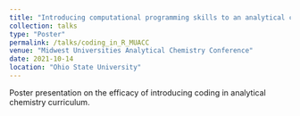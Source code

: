 ```yaml
---
title: "Introducing computational programming skills to an analytical chemistry class using discipline-focused problem solving in R"
collection: talks
type: "Poster"
permalink: /talks/coding_in_R_MUACC
venue: "Midwest Universities Analytical Chemistry Conference"
date: 2021-10-14
location: "Ohio State University"
---
```


Poster presentation on the efficacy of introducing coding in analytical chemistry curriculum.

